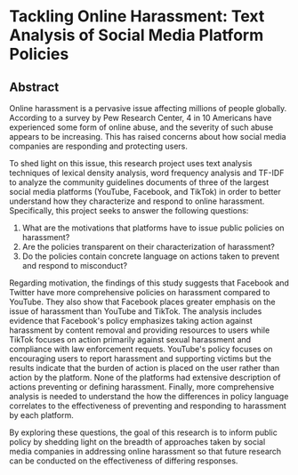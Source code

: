 # Tackling Online Harassment: Text Analysis of Social Media Platform Policies

## Abstract
Online harassment is a pervasive issue affecting millions of people globally. According to a survey by Pew Research Center, 4 in 10 Americans have experienced some form of online abuse, and the severity of such abuse appears to be increasing. This has raised concerns about how social media companies are responding and protecting users. 

To shed light on this issue, this research project uses text analysis techniques of lexical density analysis, word frequency analysis and TF-IDF to analyze the community guidelines documents of three of the largest social media platforms (YouTube, Facebook, and TikTok) in order to better understand how they characterize and respond to online harassment. Specifically, this project seeks to answer the following questions:

1. What are the motivations that platforms have to issue public policies on harassment? 
2. Are the policies transparent on their characterization of harassment?
3. Do the policies contain concrete language on actions taken to prevent and respond to misconduct?

Regarding motivation, the findings of this study suggests that Facebook and Twitter have more comprehensive policies on harassment compared to YouTube. They also show that Facebook places greater emphasis on the issue of harassment than YouTube and TikTok. The analysis includes evidence that Facebook's policy emphasizes taking action against harassment by content removal and providing resources to users while TikTok focuses on action primarily against sexual harassment and compliance with law enforcement requets. YouTube's policy focuses on encouraging users to report harassment and supporting victims but the results indicate that the burden of action is placed on the user rather than action by the platform. None of the platforms had extensive description of actions preventing or defining harassment. Finally, more comprehensive analysis is needed to understand the how the differences in policy language correlates to the effectiveness of preventing and responding to harassment by each platform. 

By exploring these questions, the goal of this research is to inform public policy by shedding light on the breadth of approaches taken by social media companies in addressing online harassment so that future research can be conducted on the effectiveness of differing responses. 

